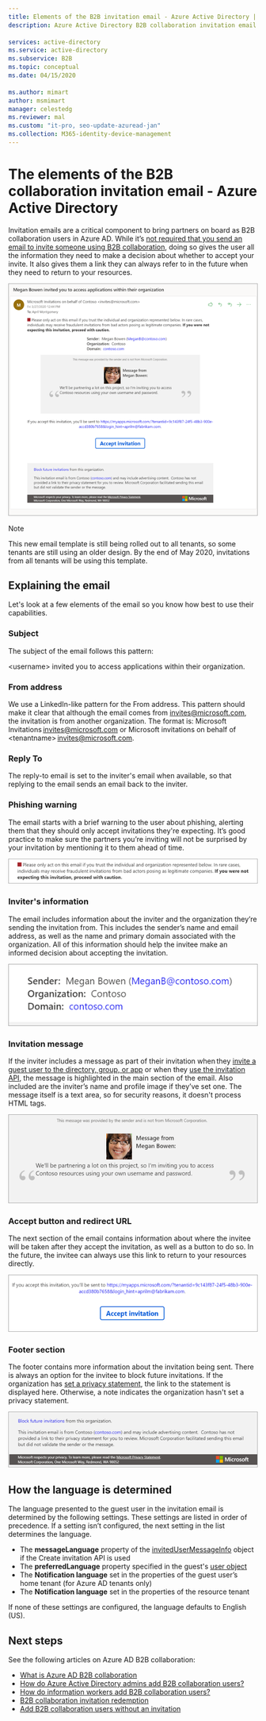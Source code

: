 ```yaml
---
title: Elements of the B2B invitation email - Azure Active Directory | Microsoft Docs
description: Azure Active Directory B2B collaboration invitation email template

services: active-directory
ms.service: active-directory
ms.subservice: B2B
ms.topic: conceptual
ms.date: 04/15/2020

ms.author: mimart
author: msmimart
manager: celestedg
ms.reviewer: mal
ms.custom: "it-pro, seo-update-azuread-jan"
ms.collection: M365-identity-device-management
---
```


# The elements of the B2B collaboration invitation email - Azure Active Directory

Invitation emails are a critical component to bring partners on board as B2B collaboration users in Azure AD. While it’s [not required that you send an email to invite someone using B2B collaboration](add-user-without-invite.md), doing so gives the user all the information they need to make a decision about whether to accept your invite. It also gives them a link they can always refer to in the future when they need to return to your resources.

![Screenshot showing the B2B invitation email](media/invitation-email-elements/invitation-email.png)

> [!NOTE]
> This new email template is still being rolled out to all tenants, so some tenants are still using an older design. By the end of May 2020, invitations from all tenants will be using this template.

## Explaining the email

Let's look at a few elements of the email so you know how best to use their capabilities.

### Subject

The subject of the email follows this pattern:

&lt;username&gt; invited you to access applications within their organization.

### From address

We use a LinkedIn-like pattern for the From address. This pattern should make it clear that although the email comes from invites@microsoft.com, the invitation is from another organization. The format is: Microsoft Invitations <invites@microsoft.com> or Microsoft invitations on behalf of &lt;tenantname&gt; <invites@microsoft.com>. 

### Reply To

The reply-to email is set to the inviter's email when available, so that replying to the email sends an email back to the inviter.

### Phishing warning

The email starts with a brief warning to the user about phishing, alerting them that they should only accept invitations they're expecting. It’s good practice to make sure the partners you’re inviting will not be surprised by your invitation by mentioning it to them ahead of time.

![Image of the phishing warning in the email](media/invitation-email-elements/phishing-warning.png)

### Inviter's information

The email includes information about the inviter and the organization they’re sending the invitation from. This includes the sender’s name and email address, as well as the name and primary domain associated with the organization. All of this information should help the invitee make an informed decision about accepting the invitation.

![Image of the inviter's information in the email](media/invitation-email-elements/inviters-information.png)

### Invitation message

If the inviter includes a message as part of their invitation when they [invite a guest user to the directory, group, or app](add-users-administrator.md) or when they [use the invitation API](customize-invitation-api.md), the message is highlighted in the main section of the email. Also included are the inviter’s name and profile image if they’ve set one. The message itself is a text area, so for security reasons, it doesn't process HTML tags.

![Image of the invitation message in the email](media/invitation-email-elements/invitation-message.png)

### Accept button and redirect URL

The next section of the email contains information about where the invitee will be taken after they accept the invitation, as well as a button to do so.  In the future, the invitee can always use this link to return to your resources directly.

![Image of the accept button and redirect URL in the email](media/invitation-email-elements/accept-button.png)

### Footer section

The footer contains more information about the invitation being sent. There is always an option for the invitee to block future invitations. If the organization has [set a privacy statement](https://docs.microsoft.com/azure/active-directory/fundamentals/active-directory-properties-area), the link to the statement is displayed here.  Otherwise, a note indicates the organization hasn't set a privacy statement.

![Image of the footer section in the email](media/invitation-email-elements/footer-section.png)
 
## How the language is determined

The language presented to the guest user in the invitation email is determined by the following settings. These settings are listed in order of precedence. If a setting isn’t configured, the next setting in the list determines the language.

- The **messageLanguage** property of the [invitedUserMessageInfo](https://docs.microsoft.com/graph/api/resources/invitedusermessageinfo?view=graph-rest-1.0) object if the Create invitation API is used
-	The **preferredLanguage** property specified in the guest's [user object](https://docs.microsoft.com/graph/api/resources/user?view=graph-rest-1.0)
-	The **Notification language** set in the properties of the guest user’s home tenant (for Azure AD tenants only)
-	The **Notification language** set in the properties of the resource tenant

If none of these settings are configured, the language defaults to English (US).

## Next steps

See the following articles on Azure AD B2B collaboration:

- [What is Azure AD B2B collaboration](what-is-b2b.md)
- [How do Azure Active Directory admins add B2B collaboration users?](add-users-administrator.md)
- [How do information workers add B2B collaboration users?](add-users-information-worker.md)
- [B2B collaboration invitation redemption](redemption-experience.md)
- [Add B2B collaboration users without an invitation](add-user-without-invite.md)

